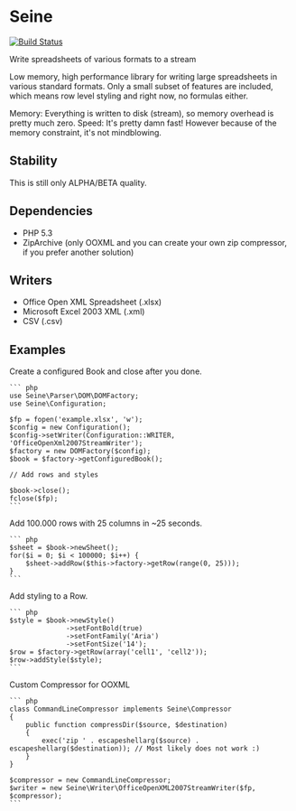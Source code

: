 Seine
=====

[![Build Status](https://travis-ci.org/martinvium/seine.svg)](https://travis-ci.org/martinvium/seine)

Write spreadsheets of various formats to a stream

Low memory, high performance library for writing large spreadsheets in various standard formats. 
Only a small subset of features are included, which means row level styling and right now, no 
formulas either.

Memory: Everything is written to disk (stream), so memory overhead is pretty much zero.
Speed:  It's pretty damn fast! However because of the memory constraint, it's not mindblowing.

Stability
---------

This is still only ALPHA/BETA quality.

Dependencies
------------

* PHP 5.3
* ZipArchive (only OOXML and you can create your own zip compressor, if you prefer another solution)

Writers
-------

* Office Open XML Spreadsheet (.xlsx)
* Microsoft Excel 2003 XML (.xml)
* CSV (.csv)

Examples
--------

Create a configured Book and close after you done.

    ``` php
    use Seine\Parser\DOM\DOMFactory;
    use Seine\Configuration;

    $fp = fopen('example.xlsx', 'w');
    $config = new Configuration();
    $config->setWriter(Configuration::WRITER, 'OfficeOpenXml2007StreamWriter');
    $factory = new DOMFactory($config);
    $book = $factory->getConfiguredBook();

    // Add rows and styles

    $book->close();
    fclose($fp);
    ```

Add 100.000 rows with 25 columns in ~25 seconds.

    ``` php
    $sheet = $book->newSheet();
    for($i = 0; $i < 100000; $i++) {
        $sheet->addRow($this->factory->getRow(range(0, 25)));
    }
    ```

Add styling to a Row.

    ``` php
    $style = $book->newStyle()
                  ->setFontBold(true)
                  ->setFontFamily('Aria')
                  ->setFontSize('14');
    $row = $factory->getRow(array('cell1', 'cell2'));
    $row->addStyle($style);
    ```

Custom Compressor for OOXML

    ``` php
    class CommandLineCompressor implements Seine\Compressor
    {
        public function compressDir($source, $destination)
        {
            exec('zip ' . escapeshellarg($source) . escapeshellarg($destination)); // Most likely does not work :)
        }
    }

    $compressor = new CommandLineCompressor;
    $writer = new Seine\Writer\OfficeOpenXML2007StreamWriter($fp, $compressor);
    ```
